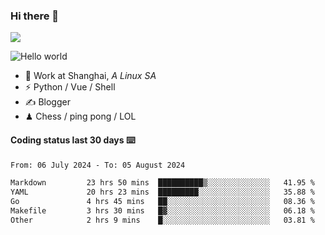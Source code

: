 ### Hi there 👋
![](https://komarev.com/ghpvc/?username=Xuhandsome)


<img src="https://github-readme-stats.vercel.app/api?username=XuHandsome&show_icons=true&theme=merko" alt="Hello world">

<br/>

- 🍻  Work at Shanghai, _A Linux SA_
- ⚡  Python / Vue / Shell
- ✍️  Blogger
- ♟  Chess / ping pong / LOL

#### Coding status last 30 days ⌨️

<!--START_SECTION:waka-->

```txt
From: 06 July 2024 - To: 05 August 2024

Markdown         23 hrs 50 mins  ██████████▒░░░░░░░░░░░░░░   41.95 %
YAML             20 hrs 23 mins  █████████░░░░░░░░░░░░░░░░   35.88 %
Go               4 hrs 45 mins   ██░░░░░░░░░░░░░░░░░░░░░░░   08.36 %
Makefile         3 hrs 30 mins   █▓░░░░░░░░░░░░░░░░░░░░░░░   06.18 %
Other            2 hrs 9 mins    █░░░░░░░░░░░░░░░░░░░░░░░░   03.81 %
```

<!--END_SECTION:waka-->

